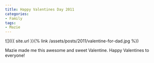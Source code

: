 ```yaml
---
title: Happy Valentines Day 2011
categories:
- Family
tags:
- Mazie
---
```


![]({{ site.url }}{% link /assets/posts/2011/valentine-for-dad.jpg %})
  



Mazie made me this awesome and sweet Valentine. Happy Valentines to everyone!
